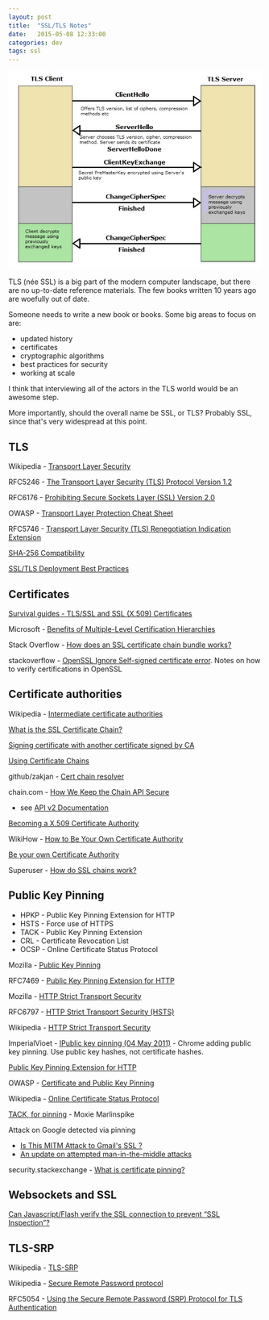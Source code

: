 ```yaml
---
layout: post
title:  "SSL/TLS Notes"
date:   2015-05-08 12:33:00
categories: dev
tags: ssl
---
```

![My helpful screenshot](/assets/TLS.jpg)

TLS (n&eacute;e SSL) is a big part of the modern computer landscape, but there
are no up-to-date reference materials. The few books written 10 years
ago are woefully out of date.

Someone needs to write a new book or books. Some big areas to focus on
are:

* updated history
* certificates
* cryptographic algorithms
* best practices for security
* working at scale

I think that interviewing all of the actors in the TLS world would be
an awesome step.

More importantly, should the overall name be SSL, or TLS? Probably
SSL, since that's very widespread at this point.

## TLS

Wikipedia - [Transport Layer Security](http://en.wikipedia.org/wiki/Transport_Layer_Security)

RFC5246 - [The Transport Layer Security (TLS) Protocol Version 1.2](http://tools.ietf.org/html/rfc5246)

RFC6176 - [Prohibiting Secure Sockets Layer (SSL) Version 2.0](http://tools.ietf.org/html/rfc6176)

OWASP - [Transport Layer Protection Cheat Sheet](https://www.owasp.org/index.php/Transport_Layer_Protection_Cheat_Sheet)

RFC5746 - [Transport Layer Security (TLS) Renegotiation Indication Extension](http://www.ietf.org/rfc/rfc5746.txt)

[SHA-256 Compatibility](https://support.globalsign.com/customer/portal/articles/1499561-sha-256-compatibility)

[SSL/TLS Deployment Best Practices](https://www.ssllabs.com/downloads/SSL_TLS_Deployment_Best_Practices.pdf)

## Certificates

[Survival guides - TLS/SSL and SSL (X.509) Certificates](http://www.zytrax.com/tech/survival/ssl.html)

Microsoft - [Benefits of Multiple-Level Certification Hierarchies](https://technet.microsoft.com/en-us/library/cc962078.aspx)

Stack Overflow - [How does an SSL certificate chain bundle works?](http://stackoverflow.com/questions/20409534/how-does-an-ssl-certificate-chain-bundle-works)

stackoverflow - [OpenSSL Ignore Self-signed certificate error](http://stackoverflow.com/questions/2256950/openssl-ignore-self-signed-certificate-error). Notes on how to verify certifications in OpenSSL

## Certificate authorities

Wikipedia - [Intermediate certificate authorities](http://en.wikipedia.org/wiki/Intermediate_certificate_authorities)

[What is the SSL Certificate Chain?](https://support.dnsimple.com/articles/what-is-ssl-certificate-chain/)

[Signing certificate with another certificate signed by CA](http://stackoverflow.com/questions/21319841/signing-certificate-with-another-certificate-signed-by-ca)

[Using Certificate Chains](https://community.openvpn.net/openvpn/wiki/Using_Certificate_Chains)

github/zakjan - [Cert chain resolver](https://github.com/zakjan/cert-chain-resolver)

chain.com - [How We Keep the Chain API Secure](http://blog.chain.com/post/87136249186/how-we-keep-the-chain-api-secure)

* see [API v2 Documentation](https://chain.com/docs)

[Becoming a X.509 Certificate Authority](http://www.davidpashley.com/articles/becoming-a-x-509-certificate-authority/)

WikiHow - [How to Be Your Own Certificate Authority](http://www.wikihow.com/Be-Your-Own-Certificate-Authority)

[Be your own Certificate Authority](http://www.area536.com/projects/be-your-own-certificate-authority-with-openssl/)

Superuser - [How do SSL chains work?](http://superuser.com/questions/347588/how-do-ssl-chains-work)

## Public Key Pinning

* HPKP - Public Key Pinning Extension for HTTP
* HSTS - Force use of HTTPS
* TACK - Public Key Pinning Extension
* CRL - Certificate Revocation List
* OCSP - Online Certificate Status Protocol

Mozilla - [Public Key Pinning](https://developer.mozilla.org/en-US/docs/Web/Security/Public_Key_Pinning)

RFC7469 - [Public Key Pinning Extension for HTTP](https://tools.ietf.org/html/rfc7469)

Mozilla - [HTTP Strict Transport Security](https://developer.mozilla.org/en-US/docs/Web/Security/HTTP_strict_transport_security)

RFC6797 - [HTTP Strict Transport Security (HSTS)](https://tools.ietf.org/html/rfc6797)

Wikipedia - [HTTP Strict Transport Security](http://en.wikipedia.org/wiki/HTTP_Strict_Transport_Security)

ImperialVioet - [IPublic key pinning (04 May 2011)](https://www.imperialviolet.org/2011/05/04/pinning.html) - Chrome adding public key pinning. Use public key hashes, not certificate hashes.

[Public Key Pinning Extension for HTTP](https://tools.ietf.org/html/draft-ietf-websec-key-pinning-21)

OWASP - [Certificate and Public Key Pinning](https://www.owasp.org/index.php/Certificate_and_Public_Key_Pinning)

Wikipedia - [Online Certificate Status Protocol](http://en.wikipedia.org/wiki/Online_Certificate_Status_Protocol)

[TACK, for pinning](http://tack.io/) - Moxie Marlinspike

Attack on Google detected via pinning

* [Is This MITM Attack to Gmail's SSL ?](https://productforums.google.com/forum/#!topic/gmail/3J3r2JqFNTw/discussion)
* [An update on attempted man-in-the-middle attacks](http://googleonlinesecurity.blogspot.com/2011/08/update-on-attempted-man-in-middle.html)

security.stackexchange - [What is certificate pinning?](http://security.stackexchange.com/questions/29988/what-is-certificate-pinning)

## Websockets and SSL

[Can Javascript/Flash verify the SSL connection to prevent “SSL Inspection”?](http://security.stackexchange.com/questions/1034/can-javascript-flash-verify-the-ssl-connection-to-prevent-ssl-inspection)

## TLS-SRP

Wikipedia - [TLS-SRP](http://en.wikipedia.org/wiki/TLS-SRP)

Wikipedia - [Secure Remote Password protocol](http://en.wikipedia.org/wiki/Secure_Remote_Password_protocol)

RFC5054 - [Using the Secure Remote Password (SRP) Protocol for TLS Authentication](https://tools.ietf.org/html/rfc5054)

